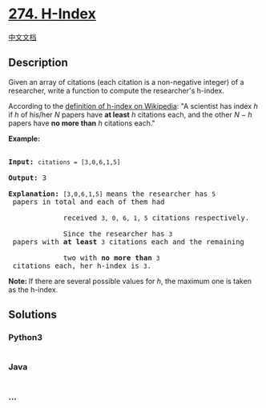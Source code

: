 # [274. H-Index](https://leetcode.com/problems/h-index)

[中文文档](/solution/0200-0299/0274.H-Index/README.md)

## Description

<p>Given an array of citations (each citation is a non-negative integer) of a researcher, write a function to compute the researcher&#39;s h-index.</p>

<p>According to the <a href="https://en.wikipedia.org/wiki/H-index" target="_blank">definition of h-index on Wikipedia</a>: &quot;A scientist has index <i>h</i> if <i>h</i> of his/her <i>N</i> papers have <b>at least</b> <i>h</i> citations each, and the other <i>N &minus; h</i> papers have <b>no more than</b> <i>h</i> citations each.&quot;</p>

<p><b>Example:</b></p>

<pre>

<b>Input:</b> <code>citations = [3,0,6,1,5]</code>

<b>Output:</b> 3 

<strong>Explanation: </strong><code>[3,0,6,1,5] </code>means the researcher has <code>5</code> papers in total and each of them had 

             received <code>3, 0, 6, 1, 5</code> citations respectively. 

&nbsp;            Since the researcher has <code>3</code> papers with <b>at least</b> <code>3</code> citations each and the remaining 

&nbsp;            two with <b>no more than</b> <code>3</code> citations each, her h-index is <code>3</code>.</pre>

<p><strong>Note:&nbsp;</strong>If there are several possible values for <em>h</em>, the maximum one is taken as the h-index.</p>

## Solutions

<!-- tabs:start -->

### **Python3**

```python

```

### **Java**

```java

```

### **...**

```

```

<!-- tabs:end -->
